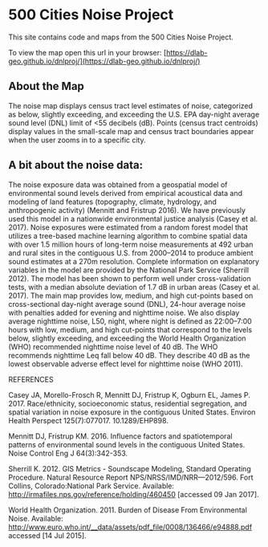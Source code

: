 # 500 Cities Noise Project

This site contains code and maps from the 500 Cities Noise Project.

To view the map open this url in your browser: [https://dlab-geo.github.io/dnlproj/](https://dlab-geo.github.io/dnlproj/)


## About the Map 

The noise map displays census tract level estimates of noise, categorized as below, slightly exceeding, and exceeding the U.S. EPA day-night average sound level (DNL) limit of <55 decibels (dB). Points (census tract centroids) display values in the small-scale map and census tract boundaries appear when the user zooms in to a specific city.


## A bit about the noise data:

The noise exposure data was obtained from a geospatial model of environmental sound levels derived from empirical acoustical data and modeling of land features (topography, climate, hydrology, and anthropogenic activity) (Mennitt and Fristrup 2016). We have previously used this model in a nationwide environmental justice analysis (Casey et al. 2017). Noise exposures were estimated from a random forest model that utilizes a tree-based machine learning algorithm to combine spatial data with over 1.5 million hours of long-term noise measurements at 492 urban and rural sites in the contiguous U.S. from 2000–2014 to produce ambient sound estimates at a 270m resolution. Complete information on explanatory variables in the model are provided by the National Park Service (Sherrill 2012). The model has been shown to perform well under cross-validation tests, with a median absolute deviation of 1.7 dB in urban areas (Casey et al. 2017). The main map provides low, medium, and high cut-points based on cross-sectional day-night average sound (DNL), 24-hour average noise with penalties added for evening and nighttime noise. We also display average nighttime noise, L50, night, where night is defined as 22:00–7:00 hours with low, medium, and high cut-points that correspond to the levels below, slightly exceeding, and exceeding the World Health Organization (WHO) recommended nighttime noise level of 40 dB. The WHO recommends nighttime Leq fall below 40 dB. They describe 40 dB as the lowest observable adverse effect level for nighttime noise (WHO 2011).

 

REFERENCES

Casey JA, Morello-Frosch R, Mennitt DJ, Fristrup K, Ogburn EL, James P. 2017. Race/ethnicity, socioeconomic status, residential segregation, and spatial variation in noise exposure in the contiguous United States. Environ Health Perspect 125(7):077017. 10.1289/EHP898.

Mennitt DJ, Fristrup KM. 2016. Influence factors and spatiotemporal patterns of environmental sound levels in the contiguous United States. Noise Control Eng J 64(3):342-353.

Sherrill K. 2012. GIS Metrics - Soundscape Modeling, Standard Operating Procedure. Natural Resource Report NPS/NRSS/IMD/NRR—2012/596. Fort Collins, Colorado:National Park Service. Available:  http://irmafiles.nps.gov/reference/holding/460450 [accessed 09 Jan 2017].

World Health Organization. 2011. Burden of Disease From Environmental Noise. Available: http://www.euro.who.int/__data/assets/pdf_file/0008/136466/e94888.pdf accessed [14 Jul 2015].
